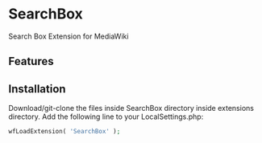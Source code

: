 # SearchBox

Search Box Extension for MediaWiki

## Features


## Installation
Download/git-clone the files inside SearchBox directory inside extensions directory.
Add the following line to your LocalSettings.php: 
```php
wfLoadExtension( 'SearchBox' );
```

